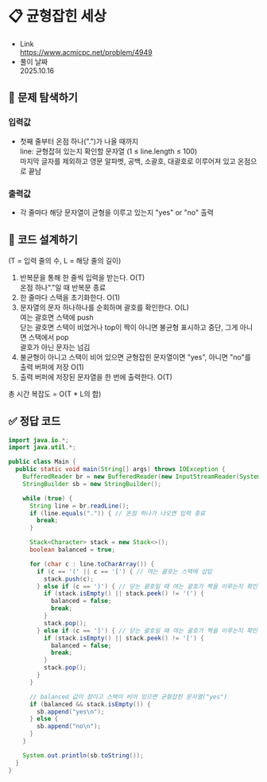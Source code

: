 # 📋 균형잡힌 세상
- Link<br>
https://www.acmicpc.net/problem/4949
- 풀이 날짜<br>
2025.10.16

## 🔎 문제 탐색하기

### 입력값
- 첫째 줄부터 온점 하나(".")가 나올 때까지<br>
line: 균형잡혀 있는지 확인할 문자열 (1 ≤ line.length ≤ 100)<br>
마지막 글자를 제외하고 영문 알파벳, 공백, 소괄호, 대괄호로 이루어져 있고 온점으로 끝남

### 출력값
- 각 줄마다 해당 문자열이 균형을 이루고 있는지 "yes" or "no" 출력

## 📝 코드 설계하기
(T = 입력 줄의 수, L = 해당 줄의 길이)
1. 반복문을 통해 한 줄씩 입력을 받는다. O(T)<br>
온점 하나"."일 때 반복문 종료
2. 한 줄마다 스택을 초기화한다. O(1)
3. 문자열의 문자 하나하나를 순회하며 괄호를 확인한다. O(L)<br>
여는 괄호면 스택에 push<br>
닫는 괄호면 스택이 비었거나 top이 짝이 아니면 불균형 표시하고 중단, 그게 아니면 스택에서 pop<br>
괄호가 아닌 문자는 넘김
4. 불균형이 아니고 스택이 비어 있으면 균형잡힌 문자열이면 "yes", 아니면 "no"를 출력 버퍼에 저장 O(1)
5. 출력 버퍼에 저장된 문자열을 한 번에 출력한다. O(T)

총 시간 복잡도 = O(T * L의 합)

## ✅ 정답 코드
```java
import java.io.*;
import java.util.*;

public class Main {
  public static void main(String[] args) throws IOException {
    BufferedReader br = new BufferedReader(new InputStreamReader(System.in));
    StringBuilder sb = new StringBuilder();

    while (true) {
      String line = br.readLine();
      if (line.equals(".")) { // 온점 하나가 나오면 입력 종료
        break;
      }

      Stack<Character> stack = new Stack<>();
      boolean balanced = true;

      for (char c : line.toCharArray()) {
        if (c == '(' || c == '[') { // 여는 괄호는 스택에 삽입
          stack.push(c);
        } else if (c == ')') { // 닫는 괄호일 때 여는 괄호가 짝을 이루는지 확인
          if (stack.isEmpty() || stack.peek() != '(') {
            balanced = false;
            break;
          }
          stack.pop();
        } else if (c == ']') { // 닫는 괄호일 때 여는 괄호가 짝을 이루는지 확인
          if (stack.isEmpty() || stack.peek() != '[') {
            balanced = false;
            break;
          }
          stack.pop();
        }
      }

      // balanced 값이 참이고 스택이 비어 있으면 균형잡힌 문자열("yes")
      if (balanced && stack.isEmpty()) {
        sb.append("yes\n");
      } else {
        sb.append("no\n");
      }
    }

    System.out.println(sb.toString());
  }
}
```